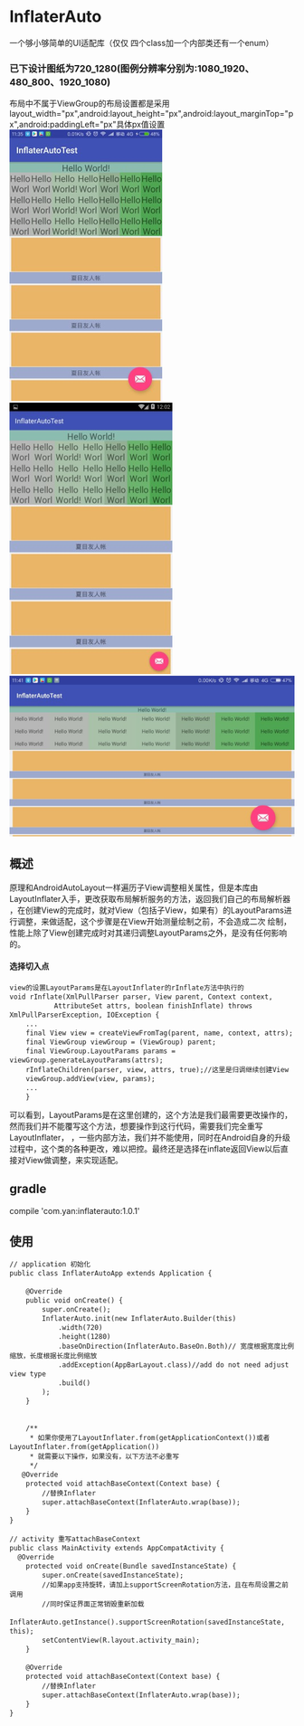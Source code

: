 # InflaterAuto
一个够小够简单的UI适配库（仅仅 四个class加一个内部类还有一个enum）

### 已下设计图纸为720_1280(图例分辨率分别为:1080_1920、480_800、1920_1080)
 布局中不属于ViewGroup的布局设置都是采用layout_width="px",android:layout_height="px",android:layout_marginTop="px",android:paddingLeft="px"具体px值设置
<br/>
![screen1080_1920](art/screen1080_1920.jpg)
![screen480_800](art/screen480_800.jpg)
<br/>
![screen1920_1080](art/screen1920_1080.jpg)


## 概述
原理和AndroidAutoLayout一样遍历子View调整相关属性，但是本库由LayoutInflater入手，更改获取布局解析服务的方法，返回我们自己的布局解析器
，在创建View的完成时，就对View（包括子View，如果有）的LayoutParams进行调整，来做适配，这个步骤是在View开始测量绘制之前，不会造成二次
绘制，性能上除了View创建完成时对其递归调整LayoutParams之外，是没有任何影响的。

#### 选择切入点
```
view的设置LayoutParams是在LayoutInflater的rInflate方法中执行的
void rInflate(XmlPullParser parser, View parent, Context context,
           AttributeSet attrs, boolean finishInflate) throws XmlPullParserException, IOException {
    ...
    final View view = createViewFromTag(parent, name, context, attrs);
    final ViewGroup viewGroup = (ViewGroup) parent;
    final ViewGroup.LayoutParams params = viewGroup.generateLayoutParams(attrs);
    rInflateChildren(parser, view, attrs, true);//这里是归调继续创建View
    viewGroup.addView(view, params);
    ...
    }
```
可以看到，LayoutParams是在这里创建的，这个方法是我们最需要更改操作的，然而我们并不能覆写这个方法，想要操作到这行代码，需要我们完全重写LayoutInflater，
，一些内部方法，我们并不能使用，同时在Android自身的升级过程中，这个类的各种更改，难以把控。最终还是选择在inflate返回View以后直接对View做调整，来实现适配。

## gradle
compile 'com.yan:inflaterauto:1.0.1'

## 使用
```
// application 初始化
public class InflaterAutoApp extends Application {

    @Override
    public void onCreate() {
        super.onCreate();
        InflaterAuto.init(new InflaterAuto.Builder(this)
            .width(720)
            .height(1280)
            .baseOnDirection(InflaterAuto.BaseOn.Both)// 宽度根据宽度比例缩放，长度根据长度比例缩放
            .addException(AppBarLayout.class)//add do not need adjust view type
            .build()
        );
    }


    /**
     * 如果你使用了LayoutInflater.from(getApplicationContext())或者LayoutInflater.from(getApplication())
     * 就需要以下操作，如果没有，以下方法不必重写
     */
   @Override
    protected void attachBaseContext(Context base) {
        //替换Inflater
        super.attachBaseContext(InflaterAuto.wrap(base));
    }
}

// activity 重写attachBaseContext
public class MainActivity extends AppCompatActivity {
  @Override
    protected void onCreate(Bundle savedInstanceState) {
        super.onCreate(savedInstanceState);
        //如果app支持旋转，请加上supportScreenRotation方法，且在布局设置之前调用
        //同时保证界面正常销毁重新加载
        InflaterAuto.getInstance().supportScreenRotation(savedInstanceState, this);
        setContentView(R.layout.activity_main);
    }

    @Override
    protected void attachBaseContext(Context base) {
        //替换Inflater
        super.attachBaseContext(InflaterAuto.wrap(base));
    }
}
```
